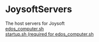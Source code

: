 # JoysoftServers
The host servers for Joysoft
<br/>
<a href="edos_computer.sh">edos_computer.sh</a>
<br/>
<a href="startup.sh">startup.sh (required for edos_computer.sh</a>
